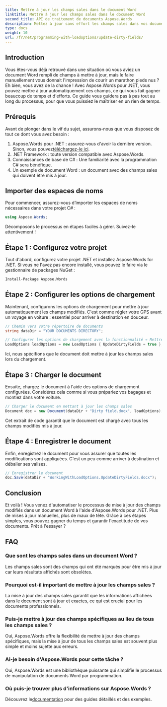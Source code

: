 ```yaml
---
title: Mettre à jour les champs sales dans le document Word
linktitle: Mettre à jour les champs sales dans le document Word
second_title: API de traitement de documents Aspose.Words
description: Mettez à jour sans effort les champs sales dans vos documents Word à l'aide d'Aspose.Words pour .NET avec ce guide complet, étape par étape.
type: docs
weight: 10
url: /fr/net/programming-with-loadoptions/update-dirty-fields/
---
```


## Introduction

Vous êtes-vous déjà retrouvé dans une situation où vous aviez un document Word rempli de champs à mettre à jour, mais le faire manuellement vous donnait l'impression de courir un marathon pieds nus ? Eh bien, vous avez de la chance ! Avec Aspose.Words pour .NET, vous pouvez mettre à jour automatiquement ces champs, ce qui vous fait gagner beaucoup de temps et d'efforts. Ce guide vous guidera pas à pas tout au long du processus, pour que vous puissiez le maîtriser en un rien de temps.

## Prérequis

Avant de plonger dans le vif du sujet, assurons-nous que vous disposez de tout ce dont vous avez besoin :

1.  Aspose.Words pour .NET : assurez-vous d'avoir la dernière version. Sinon, vous pouvez[téléchargez-le ici](https://releases.aspose.com/words/net/).
2. .NET Framework : toute version compatible avec Aspose.Words.
3. Connaissances de base de C# : Une familiarité avec la programmation C# sera bénéfique.
4. Un exemple de document Word : un document avec des champs sales qui doivent être mis à jour.

## Importer des espaces de noms

Pour commencer, assurez-vous d’importer les espaces de noms nécessaires dans votre projet C# :

```csharp
using Aspose.Words;
```

Décomposons le processus en étapes faciles à gérer. Suivez-le attentivement !

## Étape 1 : Configurez votre projet

Tout d'abord, configurez votre projet .NET et installez Aspose.Words for .NET. Si vous ne l'avez pas encore installé, vous pouvez le faire via le gestionnaire de packages NuGet :

```bash
Install-Package Aspose.Words
```

## Étape 2 : Configurer les options de chargement

Maintenant, configurons les options de chargement pour mettre à jour automatiquement les champs modifiés. C'est comme régler votre GPS avant un voyage en voiture : essentiel pour arriver à destination en douceur.

```csharp
// Chemin vers votre répertoire de documents
string dataDir = "YOUR DOCUMENTS DIRECTORY";

// Configurer les options de chargement avec la fonctionnalité « Mettre à jour les champs modifiés »
LoadOptions loadOptions = new LoadOptions { UpdateDirtyFields = true };
```

Ici, nous spécifions que le document doit mettre à jour les champs sales lors du chargement.

## Étape 3 : Charger le document

Ensuite, chargez le document à l'aide des options de chargement configurées. Considérez cela comme si vous prépariez vos bagages et montiez dans votre voiture.

```csharp
// Charger le document en mettant à jour les champs sales
Document doc = new Document(dataDir + "Dirty field.docx", loadOptions);
```

Cet extrait de code garantit que le document est chargé avec tous les champs modifiés mis à jour.

## Étape 4 : Enregistrer le document

Enfin, enregistrez le document pour vous assurer que toutes les modifications sont appliquées. C'est un peu comme arriver à destination et déballer ses valises.

```csharp
// Enregistrer le document
doc.Save(dataDir + "WorkingWithLoadOptions.UpdateDirtyFields.docx");
```

## Conclusion

Et voilà ! Vous venez d'automatiser le processus de mise à jour des champs modifiés dans un document Word à l'aide d'Aspose.Words pour .NET. Plus de mises à jour manuelles, plus de maux de tête. Grâce à ces étapes simples, vous pouvez gagner du temps et garantir l'exactitude de vos documents. Prêt à l'essayer ?

## FAQ

### Que sont les champs sales dans un document Word ?
Les champs sales sont des champs qui ont été marqués pour être mis à jour car leurs résultats affichés sont obsolètes.

### Pourquoi est-il important de mettre à jour les champs sales ?
La mise à jour des champs sales garantit que les informations affichées dans le document sont à jour et exactes, ce qui est crucial pour les documents professionnels.

### Puis-je mettre à jour des champs spécifiques au lieu de tous les champs sales ?
Oui, Aspose.Words offre la flexibilité de mettre à jour des champs spécifiques, mais la mise à jour de tous les champs sales est souvent plus simple et moins sujette aux erreurs.

### Ai-je besoin d'Aspose.Words pour cette tâche ?
Oui, Aspose.Words est une bibliothèque puissante qui simplifie le processus de manipulation de documents Word par programmation.

### Où puis-je trouver plus d'informations sur Aspose.Words ?
 Découvrez le[documentation](https://reference.aspose.com/words/net/) pour des guides détaillés et des exemples.
